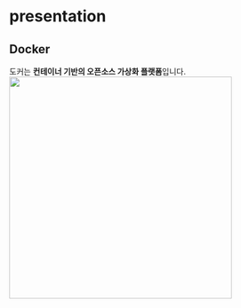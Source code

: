 # presentation
## Docker
도커는 **컨테이너 기반의 오픈소스 가상화 플랫폼**입니다.
<img src = "https://subicura.com/assets/article_images/2017-01-19-docker-guide-for-beginners-1/docker-logo.png" width ="400px" height="400px">
